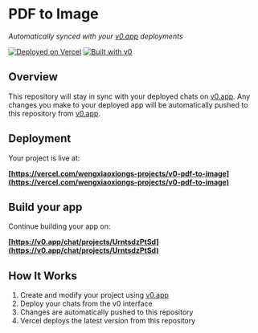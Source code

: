 # PDF to Image

*Automatically synced with your [v0.app](https://v0.app) deployments*

[![Deployed on Vercel](https://img.shields.io/badge/Deployed%20on-Vercel-black?style=for-the-badge&logo=vercel)](https://vercel.com/wengxiaoxiongs-projects/v0-pdf-to-image)
[![Built with v0](https://img.shields.io/badge/Built%20with-v0.app-black?style=for-the-badge)](https://v0.app/chat/projects/UrntsdzPtSd)

## Overview

This repository will stay in sync with your deployed chats on [v0.app](https://v0.app).
Any changes you make to your deployed app will be automatically pushed to this repository from [v0.app](https://v0.app).

## Deployment

Your project is live at:

**[https://vercel.com/wengxiaoxiongs-projects/v0-pdf-to-image](https://vercel.com/wengxiaoxiongs-projects/v0-pdf-to-image)**

## Build your app

Continue building your app on:

**[https://v0.app/chat/projects/UrntsdzPtSd](https://v0.app/chat/projects/UrntsdzPtSd)**

## How It Works

1. Create and modify your project using [v0.app](https://v0.app)
2. Deploy your chats from the v0 interface
3. Changes are automatically pushed to this repository
4. Vercel deploys the latest version from this repository